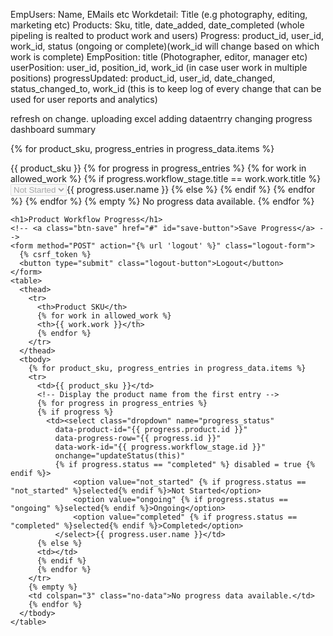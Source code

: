 EmpUsers: Name, EMails etc
Workdetail: Title (e.g photography, editing, marketing etc)
Products: Sku, title, date_added, date_completed (whole pipeling is realted to product work and users)
Progress: product_id, user_id, work_id, status (ongoing or complete)(work_id will change based on which work is complete)
EmpPosition: title (Photographer, editor, manager etc)
userPosition: user_id, position_id, work_id (in case user work in multiple positions)
progressUpdated: product_id, user_id, date_changed, status_changed_to, work_id (this is to keep log of every change that can be used for user reports and analytics)

refresh on change.
uploading excel
adding dataentrry
changing progress
dashboard summary

{% for product_sku, progress_entries in progress_data.items %}

<tr>
<td>{{ product_sku }}</td>
<!-- Display the product name from the first entry -->
{% for progress in progress_entries %} {% for work in allowed_work %}
<!-- {{ progress.workflow_stage.title }} -> {{ work.work.title }} -->
{% if progress.workflow_stage.title == work.work.title %}
<td><select class="dropdown" name="progress_status"
data-product-id="{{ progress.product.id }}"
data-progress-row="{{ progress.id }}"
data-work-id="{{ progress.workflow_stage.id }}"
onchange="updateStatus(this)"
{% if progress.status == "completed" %} disabled = true {% endif %}>
<option value="not_started" {% if progress.status == "not_started" %}selected{% endif %}>Not Started</option>
<option value="ongoing" {% if progress.status == "ongoing" %}selected{% endif %}>Ongoing</option>
<option value="completed" {% if progress.status == "completed" %}selected{% endif %}>Completed</option>
</select>{{ progress.user.name }}</td>
{% else %}
<td></td>
{% endif %} {% endfor %}
<!-- Display status or any other field you want from the Progress model -->
{% endfor %}
</tr>
{% empty %}
<td colspan="3" class="no-data">No progress data available.</td>
{% endfor %}

    <h1>Product Workflow Progress</h1>
    <!-- <a class="btn-save" href="#" id="save-button">Save Progress</a> -->
    <form method="POST" action="{% url 'logout' %}" class="logout-form">
      {% csrf_token %}
      <button type="submit" class="logout-button">Logout</button>
    </form>
    <table>
      <thead>
        <tr>
          <th>Product SKU</th>
          {% for work in allowed_work %}
          <th>{{ work.work }}</th>
          {% endfor %}
        </tr>
      </thead>
      <tbody>
        {% for product_sku, progress_entries in progress_data.items %}
        <tr>
          <td>{{ product_sku }}</td>
          <!-- Display the product name from the first entry -->
          {% for progress in progress_entries %}
          {% if progress %}
            <td><select class="dropdown" name="progress_status"
              data-product-id="{{ progress.product.id }}"
              data-progress-row="{{ progress.id }}"
              data-work-id="{{ progress.workflow_stage.id }}"
              onchange="updateStatus(this)"
              {% if progress.status == "completed" %} disabled = true {% endif %}>
                  <option value="not_started" {% if progress.status == "not_started" %}selected{% endif %}>Not Started</option>
                  <option value="ongoing" {% if progress.status == "ongoing" %}selected{% endif %}>Ongoing</option>
                  <option value="completed" {% if progress.status == "completed" %}selected{% endif %}>Completed</option>
              </select>{{ progress.user.name }}</td>
          {% else %}
          <td></td>
          {% endif %}
          {% endfor %}
        </tr>
        {% empty %}
        <td colspan="3" class="no-data">No progress data available.</td>
        {% endfor %}
      </tbody>
    </table>
